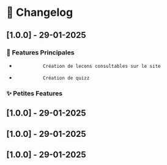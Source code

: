 # 📜 Changelog

##  [1.0.0] - 29-01-2025

###     🌟 Features Principales
-               Création de lecons consultables sur le site        
-               Création de quizz        

###     ✨ Petites Features

##  [1.0.0] - 29-01-2025




##  [1.0.0] - 29-01-2025



##  [1.0.0] - 29-01-2025
